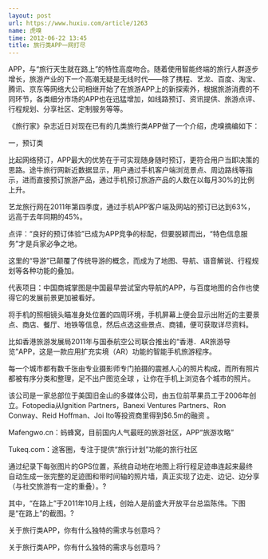 ```yaml
---
layout: post
url: https://www.huxiu.com/article/1263
name: 虎嗅
time: 2012-06-22 13:45
title: 旅行类APP一网打尽
---
```

APP，与“旅行天生就在路上”的特性高度吻合。随着使用智能终端的旅行人群逐步增长，旅游产业的下一个高潮无疑是无线时代——除了携程、艺龙、百度、淘宝、腾讯、京东等网络大公司相继开始了在旅游APP上的新探索外，根据旅游消费的不同环节，各类细分市场的APP也在迅猛增加，如线路预订、资讯提供、旅游点评、行程规划、分享社区、定制服务等等。

《旅行家》杂志近日对现在已有的几类旅行类APP做了一个介绍，虎嗅摘编如下：

一，预订类

比起网络预订，APP最大的优势在于可实现随身随时预订，更符合用户当即决策的思路。途牛旅行网新近数据显示，用户通过手机客户端浏览景点、周边路线等指示，进而直接预订旅游产品，通过手机预订旅游产品的人数在以每月30%的比例上升。

艺龙旅行网在2011年第四季度，通过手机APP客户端及网站的预订已达到63%，远高于去年同期的45%。

点评：“良好的预订体验”已成为APP竞争的标配，但要脱颖而出，“特色信息服务”才是兵家必争之地。

这里的“导游”已颠覆了传统导游的概念，而成为了地图、导航、语音解说、行程规划等各种功能的叠加。

代表项目：中国商城掌图是中国最早尝试室内导航的APP，与百度地图的合作也使得它的发展前景更加被看好。

将手机的照相镜头瞄准身处位置的四周环境，手机屏幕上便会显示出附近的主要景点、商店、餐厅、地铁等信息，然后点选这些景点、商铺，便可获取详尽资料。

比如香港旅游发展局2011年与国泰航空公司联合推出的“香港．AR旅游导览”APP，这是一款应用扩充实境（AR）功能的智能手机旅游程序。

每一个城市都有数千张由专业摄影师专门拍摄的震撼人心的照片构成，而所有照片都被有序分类和整理，足不出户图览全球 ，让你在手机上浏览各个城市的照片。

该公司是一家总部位于美国旧金山的多媒体公司，由五位前苹果员工于2006年创立。Fotopedia从Ignition Partners，Banexi Ventures Partners、Ron Conway、Reid Hoffman、Joi Ito等投资商里得到$6.5m的融资 。

Mafengwo.cn：蚂蜂窝，目前国内人气最旺的旅游社区，APP“旅游攻略”

Tukeq.com：途客圈，专注于提供“旅行计划”功能的旅行社区

通过纪录下每张图片的GPS位置，系统自动地在地图上将行程足迹串连起来最终自动生成一张完整的足迹图和带时间轴的照片墙，真正实现了边走、边记、边分享（与社交旅游有一定的重叠）。?

其中，“在路上”于2011年10月上线，创始人是前盛大开放平台总监陈伟。下图是“在路上”的截图。?

关于旅行类APP，你有什么独特的需求与创意吗？

关于旅行类APP，你有什么独特的需求与创意吗？

